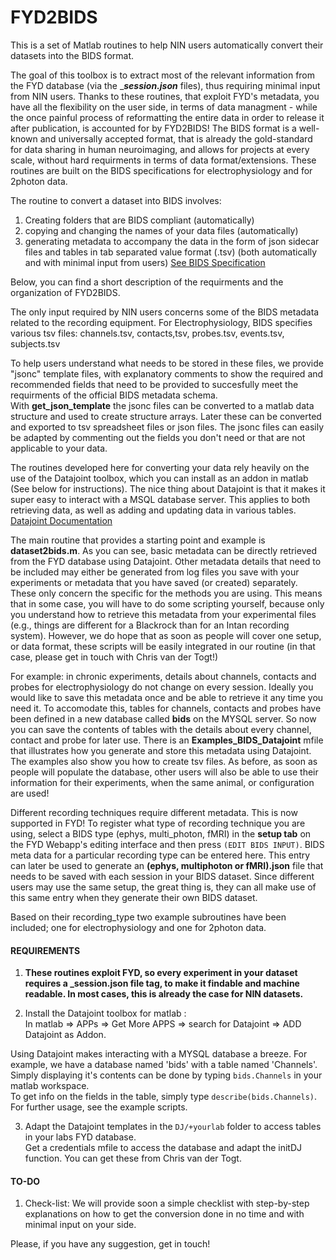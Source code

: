 # FYD2BIDS  
This is a set of Matlab routines to help NIN users automatically convert their datasets into the BIDS format. 

The goal of this toolbox is to extract most of the relevant information from the FYD database (via the ____session.json___ files), thus requiring minimal input from NIN users. Thanks to these routines, that exploit FYD's metadata, you have all the flexibility on the user side, in terms of data managment - while the once painful process of reformatting the entire data in order to release it after publication, is accounted for by FYD2BIDS! The BIDS format is a well-known and universally accepted format, that is already the gold-standard for data sharing in human neuroimaging, and allows for projects at every scale, without hard requirments in terms of data format/extensions. These routines are built on the BIDS specifications for electrophysiology and for 2photon data. 

The routine to convert a dataset into BIDS involves: 

1. Creating folders that are BIDS compliant (automatically)
2. copying and changing the names of your data files (automatically)
3. generating metadata to accompany the data in the form of json sidecar files and tables in tab separated value format (.tsv) (both automatically and with minimal input from users) [See BIDS Specification](https://bids.neuroimaging.io/specification.html)   

Below, you can find a short description of the requirments and the organization of FYD2BIDS.

The only input required by NIN users concerns some of the BIDS metadata related to the recording equipment. For Electrophysiology, BIDS specifies various tsv files: 
channels.tsv, contacts,tsv, probes.tsv, events.tsv, subjects.tsv  

To help users understand what needs to be stored in these files, we provide "jsonc" template files, with explanatory comments to show the required and recommended fields that need to be provided to succesfully meet the requirments of the official BIDS metadata schema.  
With __get_json_template__ the jsonc files can be converted to a matlab data structure and used to create structure arrays. Later these can be converted and exported to tsv spreadsheet files or json files. The jsonc files can easily be adapted by commenting out the fields you don't need or that are not applicable to your data.

The routines developed here for converting your data rely heavily on the use of the Datajoint toolbox, which you can install as an addon in matlab (See below for instructions). The nice thing about Datajoint is that it makes it super easy to interact with a MSQL database server. This applies to both retrieving data, as well as adding and updating data in various tables.
[Datajoint Documentation](https://datajoint.github.io/datajoint-docs-original/matlab/)

The main routine that provides a starting point and example is __dataset2bids.m__. As you can see, basic metadata can be directly retrieved from the FYD database using Datajoint. Other metadata details that need to be included may either be generated from log files you save with your experiments or metadata that you have saved (or created) separately. These only concern the specific for the methods you are using. This means that in some case, you will have to do some scripting yourself, because only you understand how to retrieve this metadata from your experimental files (e.g., things are different for a Blackrock than for an Intan recording system). However, we do hope that as soon as people will cover one setup, or data format, these scripts will be easily integrated in our routine (in that case, please get in touch with Chris van der Togt!)

For example: in chronic experiments, details about channels, contacts and probes for electrophysiology do not change on every session. Ideally you would like to save this metadata once and be able to retrieve it any time you need it. To accomodate this, tables for channels, contacts and probes have been defined in a new database called __bids__ on the MYSQL server. So now you can save the contents of tables with the details about every channel, contact and probe for later use. There is an __Examples_BIDS_Datajoint__ mfile that illustrates how you generate and store this metadata using Datajoint. The examples also show you how to create tsv files. As before, as soon as people will populate the database, other users will also be able to use their information for their experiments, when the same animal, or configuration are used!

Different recording techniques require different metadata. This is now supported in FYD! To register what type of recording technique you are using, select a BIDS type (ephys, multi_photon, fMRI) in the **setup tab** on the FYD Webapp's editing interface and then press `(EDIT BIDS INPUT)`. BIDS meta data for a particular recording type can be entered here. This entry can later be used to generate an __(ephys, multiphoton or fMRI).json__ file that needs to be saved with each session in your BIDS dataset. Since different users may use the same setup, the great thing is, they can all make use of this same entry when they generate their own BIDS dataset.

Based on their recording_type two example subroutines have been included; one for electrophysiology and one for 2photon data.

#### REQUIREMENTS  
1.  **These routines exploit FYD, so every experiment in your dataset requires a _session.json file tag, to make it findable and machine readable. In most cases, this is already the case for NIN datasets.**

2.  Install the Datajoint toolbox for matlab :  
In matlab => APPs => Get More APPS => search for Datajoint => ADD Datajoint as Addon.

Using Datajoint makes interacting with a MYSQL database a breeze. For example, we have a database named 'bids' with a table named 'Channels'. Simply displaying it's contents can be done by typing `bids.Channels` in your matlab workspace.  
To get info on the fields in the table, simply type `describe(bids.Channels)`. For further usage, see the example scripts.
  
3.  Adapt the Datajoint templates in the `DJ/+yourlab` folder to access tables in your labs FYD database.  
Get a credentials mfile to access the database and adapt the initDJ function. 
You can get these from Chris van der Togt.

#### TO-DO

1. Check-list: We will provide soon a simple checklist with step-by-step explanations on how to get the conversion done in no time and with minimal input on your side.


Please, if you have any suggestion, get in touch!
